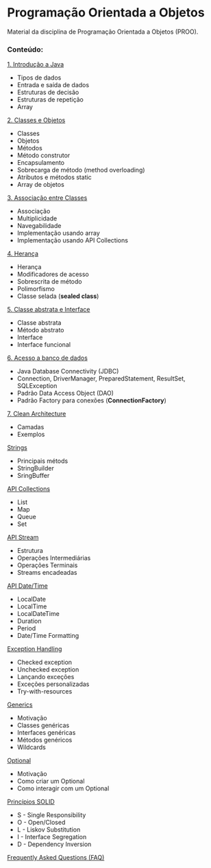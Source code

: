# Programação Orientada a Objetos 
Material da disciplina de Programação Orientada a Objetos (PROO).

### Conteúdo:
[1. Introdução a Java](https://github.com/pdalbem/POO/tree/main/1.%20Introdu%C3%A7%C3%A3o%20a%20Java)
* Tipos de dados
* Entrada e saída de dados
* Estruturas de decisão
* Estruturas de repetição
* Array

[2. Classes e Objetos](https://github.com/pdalbem/POO/tree/main/2.%20Classes%20e%20Objetos)
* Classes
* Objetos
* Métodos
* Método construtor
* Encapsulamento
* Sobrecarga de método (method overloading)
* Atributos e métodos static
* Array de objetos

[3. Associação entre Classes](https://github.com/pdalbem/POO/tree/main/3.%20Associa%C3%A7%C3%A3o%20entre%20Classes)
* Associação
* Multiplicidade
* Navegabilidade
* Implementação usando array
* Implementação usando API Collections

[4. Herança](https://github.com/pdalbem/POO/tree/main/4.%20Heran%C3%A7a)
* Herança
* Modificadores de acesso
* Sobrescrita de método
* Polimorfismo
* Classe selada (__sealed class__)

[5. Classe abstrata e Interface](https://github.com/pdalbem/POO/tree/main/5.%20Classe%20Abstrata%20e%20Interface)
* Classe abstrata
* Método abstrato
* Interface
* Interface funcional

[6. Acesso a banco de dados](https://github.com/pdalbem/POO/tree/main/6.%20Acesso%20a%20BD)
* Java Database Connectivity (JDBC)
* Connection, DriverManager, PreparedStatement, ResultSet, SQLException
* Padrão Data Access Object (DAO)
* Padrão Factory para conexões (__ConnectionFactory__)

[7. Clean Architecture](https://github.com/pdalbem/POO/tree/main/Clean%20Architecture)
* Camadas
* Exemplos

[Strings](https://github.com/pdalbem/POO/tree/main/Strings)
* Principais métods
* StringBuilder
* SringBuffer

[API Collections](https://github.com/pdalbem/POO/tree/main/Collections)
* List
* Map
* Queue
* Set

[API Stream](https://github.com/pdalbem/POO/tree/main/Stream)
* Estrutura
* Operações Intermediárias
* Operações Terminais
* Streams encadeadas

[API Date/Time](https://github.com/pdalbem/POO/tree/main/DateTime)
* LocalDate
* LocalTime
* LocalDateTime
* Duration
* Period
* Date/Time Formatting

[Exception Handling](https://github.com/pdalbem/POO/tree/main/Exceptions)
* Checked exception
* Unchecked exception
* Lançando exceções
* Exceções personalizadas
* Try-with-resources

[Generics](https://github.com/pdalbem/POO/tree/main/Generics)
* Motivação
* Classes genéricas
* Interfaces genéricas
* Métodos genéricos
* Wildcards

[Optional](https://github.com/pdalbem/POO/tree/main/Optional)
* Motivação
* Como criar um Optional
* Como interagir com um Optional

[Princípios SOLID](https://github.com/pdalbem/POO/tree/main/SOLID)
* S - Single Responsibility
* O - Open/Closed
* L - Liskov Substitution
* I - Interface Segregation
* D - Dependency Inversion

[Frequently Asked Questions (FAQ)](FAQ.md)

